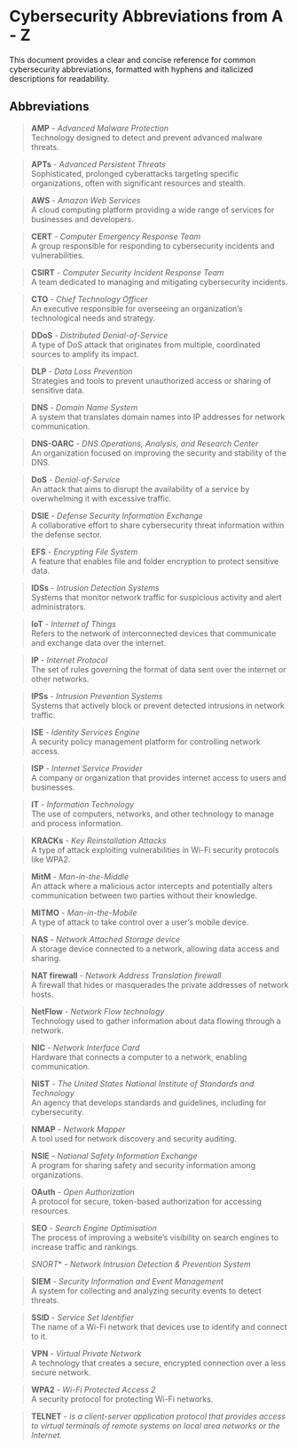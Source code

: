 # Cybersecurity Abbreviations from A - Z

This document provides a clear and concise reference for common cybersecurity abbreviations, formatted with hyphens and italicized descriptions for readability.

## Abbreviations

> **AMP** - *Advanced Malware Protection*  
> Technology designed to detect and prevent advanced malware threats.

> **APTs** - *Advanced Persistent Threats*  
> Sophisticated, prolonged cyberattacks targeting specific organizations, often with significant resources and stealth.

> **AWS** - *Amazon Web Services*  
> A cloud computing platform providing a wide range of services for businesses and developers.

> **CERT** - *Computer Emergency Response Team*  
> A group responsible for responding to cybersecurity incidents and vulnerabilities.

> **CSIRT** - *Computer Security Incident Response Team*  
> A team dedicated to managing and mitigating cybersecurity incidents.

> **CTO** - *Chief Technology Officer*  
> An executive responsible for overseeing an organization’s technological needs and strategy.

> **DDoS** - *Distributed Denial-of-Service*  
> A type of DoS attack that originates from multiple, coordinated sources to amplify its impact.

> **DLP** - *Data Loss Prevention*  
> Strategies and tools to prevent unauthorized access or sharing of sensitive data.

> **DNS** - *Domain Name System*  
> A system that translates domain names into IP addresses for network communication.

> **DNS-OARC** - *DNS Operations, Analysis, and Research Center*  
> An organization focused on improving the security and stability of the DNS.

> **DoS** - *Denial-of-Service*  
> An attack that aims to disrupt the availability of a service by overwhelming it with excessive traffic.

> **DSIE** - *Defense Security Information Exchange*  
> A collaborative effort to share cybersecurity threat information within the defense sector.

> **EFS** - *Encrypting File System*  
> A feature that enables file and folder encryption to protect sensitive data.

> **IDSs** - *Intrusion Detection Systems*  
> Systems that monitor network traffic for suspicious activity and alert administrators.

> **IoT** - *Internet of Things*  
> Refers to the network of interconnected devices that communicate and exchange data over the internet.

> **IP** - *Internet Protocol*  
> The set of rules governing the format of data sent over the internet or other networks.

> **IPSs** - *Intrusion Prevention Systems*  
> Systems that actively block or prevent detected intrusions in network traffic.

> **ISE** - *Identity Services Engine*  
> A security policy management platform for controlling network access.

> **ISP** - *Internet Service Provider*  
> A company or organization that provides internet access to users and businesses.

> **IT** - *Information Technology*  
> The use of computers, networks, and other technology to manage and process information.

> **KRACKs** - *Key Reinstallation Attacks*  
> A type of attack exploiting vulnerabilities in Wi-Fi security protocols like WPA2.

> **MitM** - *Man-in-the-Middle*  
> An attack where a malicious actor intercepts and potentially alters communication between two parties without their knowledge.

> **MITMO** - *Man-in-the-Mobile*  
> A type of attack to take control over a user’s mobile device.

> **NAS** - *Network Attached Storage device*  
> A storage device connected to a network, allowing data access and sharing.

> **NAT firewall** - *Network Address Translation firewall*  
> A firewall that hides or masquerades the private addresses of network hosts.

> **NetFlow** - *Network Flow technology*  
> Technology used to gather information about data flowing through a network.

> **NIC** - *Network Interface Card*  
> Hardware that connects a computer to a network, enabling communication.

> **NIST** - *The United States National Institute of Standards and Technology*  
> An agency that develops standards and guidelines, including for cybersecurity.

> **NMAP** - *Network Mapper*  
> A tool used for network discovery and security auditing.

> **NSIE** - *National Safety Information Exchange*  
> A program for sharing safety and security information among organizations.

> **OAuth** - *Open Authorization*  
> A protocol for secure, token-based authorization for accessing resources.

> **SEO** - *Search Engine Optimisation*  
> The process of improving a website’s visibility on search engines to increase traffic and rankings.

>  *SNORT** - *Network Intrusion Detection & Prevention System*  
> 

> **SIEM** - *Security Information and Event Management*  
> A system for collecting and analyzing security events to detect threats.

> **SSID** - *Service Set Identifier*  
> The name of a Wi-Fi network that devices use to identify and connect to it.

> **VPN** - *Virtual Private Network*  
> A technology that creates a secure, encrypted connection over a less secure network.

> **WPA2** - *Wi-Fi Protected Access 2*  
> A security protocol for protecting Wi-Fi networks.

> **TELNET** - *is a client-server application protocol that provides access to virtual terminals of remote systems on local area networks or the Internet.*  

